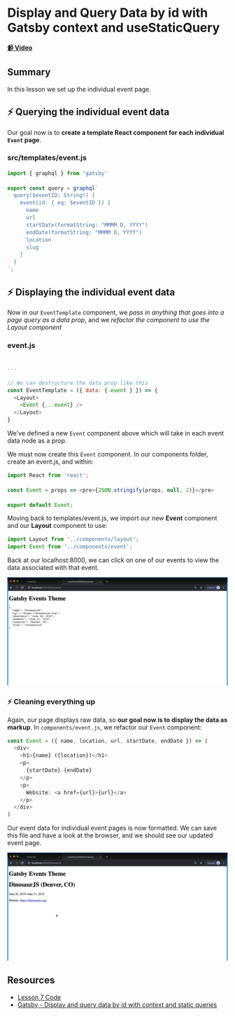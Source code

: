 # Display and Query Data by id with Gatsby context and useStaticQuery

**[📹 Video](https://egghead.io/lessons/gatsby-display-and-query-data-by-id-with-gatsby-context-and-usestaticquery)**

## Summary

In this lesson we set up the individual event page.
## ⚡ Querying the individual event data
Our goal now is to **create a template React component for each individual `Event` page**.

### src/templates/event.js
```javascript
import { graphql } from 'gatsby'

export const query = graphql`
  query($eventID: String!) {
    event(id: { eq: $eventID }) {
      name
      url
      startDate(formatString: "MMMM D, YYYY")
      endDate(formatString: "MMMM D, YYYY")
      location
      slug
    }
  }
`;
```
## ⚡ Displaying the individual event data
Now in our `EventTemplate` component, we *pass in anything that goes into a page query as a data prop*, and we *refactor the component to use the Layout component*
### event.js
```js

...

// We can destructure the data prop like this
const EventTemplate = ({ data: { event } }) => {
  <Layout>
    <Event {...event} />
  </Layout>
}
```
We've defined a new `Event` component above which will take in each event data node as a prop.

We must now create this `Event` component. In our components folder, create an event.js, and within:
```javascript
import React from 'react';

const Event = props => <pre>{JSON.stringify(props, null, 2)}</pre>

export default Event;
```
Moving back to templates/event.js, we import our new **Event** component and our **Layout** component to use:
```javascript
import Layout from '../components/layout';
import Event from '../components/event';
```
Back at our localhost:8000, we can click on one of our events to view the data associated with that event.

![Individual event data on event page](./images/07-event-data.png)
### ⚡ Cleaning everything up
Again, our page displays raw data, so **our goal now is to display the data as markup**. In `components/event.js`, we refactor our `Event` component:
```javascript
const Event = ({ name, location, url, startDate, endDate }) => (
  <div>
    <h1>{name} ({location})</h1>
    <p>
      {startDate}-{endDate}
    </p>
    <p>
      Website: <a href={url}>{url}</a>
    </p>
  </div>
)
```
Our event data for individual event pages is now formatted. We can save this file and have a look at the browser, and we should see our updated event page.

![Individual event data formatted on event page](./images/07-updated-event-page.png)
## Resources
- [Lesson 7 Code](https://github.com/ParkerGits/authoring-gatsby-themes/tree/07-display-and-query-data-by-id-with-gatsby-context-and-use-static-query)
- [Gatsby - Display and query data by id with context and static queries](https://www.gatsbyjs.org/tutorial/building-a-theme/#display-and-query-data-by-id-with-context-and-static-queries)
